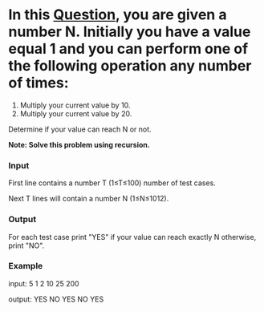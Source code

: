 # In this [Question](https://codeforces.com/group/MWSDmqGsZm/contest/223339/problem/W), you are given a number N. Initially you have a value equal 1 and you can perform one of the following operation any number of times:

1. Multiply your current value by 10.
2. Multiply your current value by 20.
 
Determine if your value can reach N or not.

**Note: Solve this problem using recursion.**

### Input
First line contains a number T (1≤T≤100) number of test cases.

Next T lines will contain a number N (1≤N≤1012).

### Output
For each test case print "YES" if your value can reach exactly N otherwise, print "NO".

### Example
input:
5
1
2
10
25
200

output:
YES
NO
YES
NO
YES
